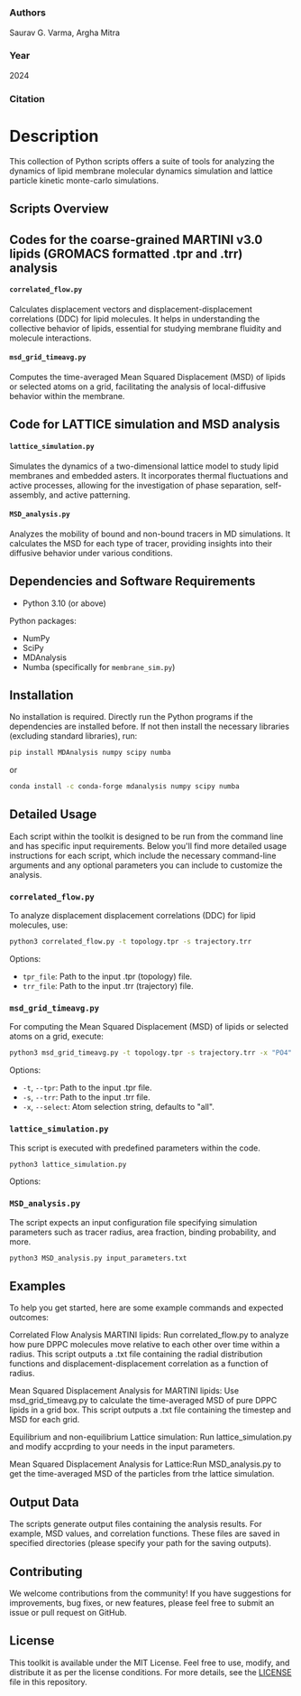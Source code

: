 # 
### Authors
Saurav G. Varma, Argha Mitra

### Year
2024

### Citation

# Description

This collection of Python scripts offers a suite of tools for analyzing the dynamics of lipid membrane molecular dynamics simulation and lattice particle kinetic monte-carlo simulations. 

## Scripts Overview

## Codes for the coarse-grained MARTINI v3.0 lipids (GROMACS formatted .tpr and .trr) analysis

#### `correlated_flow.py`
Calculates displacement vectors and displacement-displacement correlations (DDC) for lipid molecules. It helps in understanding the collective behavior of lipids, essential for studying membrane fluidity and molecule interactions.

#### `msd_grid_timeavg.py`
Computes the time-averaged Mean Squared Displacement (MSD) of lipids or selected atoms on a grid, facilitating the analysis of local-diffusive behavior within the membrane.

## Code for LATTICE simulation and MSD analysis
#### `lattice_simulation.py`
Simulates the dynamics of a two-dimensional lattice model to study lipid membranes and embedded asters. It incorporates thermal fluctuations and active processes, allowing for the investigation of phase separation, self-assembly, and active patterning.

#### `MSD_analysis.py`
Analyzes the mobility of bound and non-bound tracers in MD simulations. It calculates the MSD for each type of tracer, providing insights into their diffusive behavior under various conditions.

## Dependencies and Software Requirements

- Python 3.10 (or above)

Python packages:
- NumPy
- SciPy
- MDAnalysis
- Numba (specifically for `membrane_sim.py`)


## Installation
No installation is required. Directly run the Python programs if the dependencies are installed before. If not then install the necessary libraries (excluding standard libraries), run:
```bash
pip install MDAnalysis numpy scipy numba
```
or 
```bash
conda install -c conda-forge mdanalysis numpy scipy numba
```
## Detailed Usage

Each script within the toolkit is designed to be run from the command line and has specific input requirements. Below you'll find more detailed usage instructions for each script, which include the necessary command-line arguments and any optional parameters you can include to customize the analysis.

### `correlated_flow.py`
To analyze displacement displacement correlations (DDC) for lipid molecules, use:
```bash
python3 correlated_flow.py -t topology.tpr -s trajectory.trr
```
Options:
- `tpr_file`: Path to the input .tpr (topology) file.
- `trr_file`: Path to the input .trr (trajectory) file.

### `msd_grid_timeavg.py`
For computing the Mean Squared Displacement (MSD) of lipids or selected atoms on a grid, execute:
```bash
python3 msd_grid_timeavg.py -t topology.tpr -s trajectory.trr -x "PO4"
```
Options:
- `-t`, `--tpr`: Path to the input .tpr file.
- `-s`, `--trr`: Path to the input .trr file.
- `-x`, `--select`: Atom selection string, defaults to "all".

### `lattice_simulation.py`
This script is executed with predefined parameters within the code.
```bash
python3 lattice_simulation.py
```
Options:

### `MSD_analysis.py`
The script expects an input configuration file specifying simulation parameters such as tracer radius, area fraction, binding probability, and more.
```bash
python3 MSD_analysis.py input_parameters.txt
```
## Examples
To help you get started, here are some example commands and expected outcomes:

Correlated Flow Analysis MARTINI lipids: Run correlated_flow.py to analyze how pure DPPC molecules move relative to each other over time within a radius. This script outputs a .txt file containing the radial distribution functions and displacement-displacement correlation as a function of radius.

Mean Squared Displacement Analysis for MARTINI lipids: Use msd_grid_timeavg.py to calculate the time-averaged MSD of pure DPPC lipids in a grid box. This script outputs a .txt file containing the timestep and MSD for each grid.

Equilibrium and non-equilibrium Lattice simulation: Run lattice_simulation.py and modify accprding to your needs in the input parameters.


Mean Squared Displacement Analysis for Lattice:Run MSD_analysis.py to get the time-averaged MSD of the particles from trhe lattice simulation.

## Output Data
The scripts generate output files containing the analysis results. For example, MSD values, and correlation functions. These files are saved in specified directories (please specify your path for the saving outputs). 

## Contributing
We welcome contributions from the community! If you have suggestions for improvements, bug fixes, or new features, please feel free to submit an issue or pull request on GitHub.

## License

This toolkit is available under the MIT License. Feel free to use, modify, and distribute it as per the license conditions.
For more details, see the [LICENSE](LICENSE.md) file in this repository.












